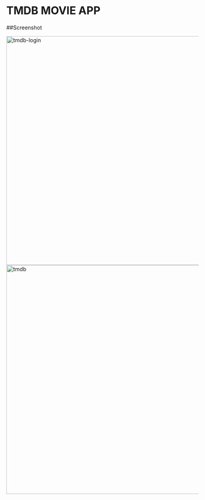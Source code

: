 # TMDB MOVIE APP

##Screenshot

<img width="600" alt="tmdb-login" src="https://user-images.githubusercontent.com/95706081/228511114-5b90425f-2a01-4c41-ad12-f24e59eea570.png">


<img width="600" alt="tmdb" src="https://user-images.githubusercontent.com/95706081/228510615-c96b6437-a2d5-406a-8d3a-2841c61e5e18.png">
